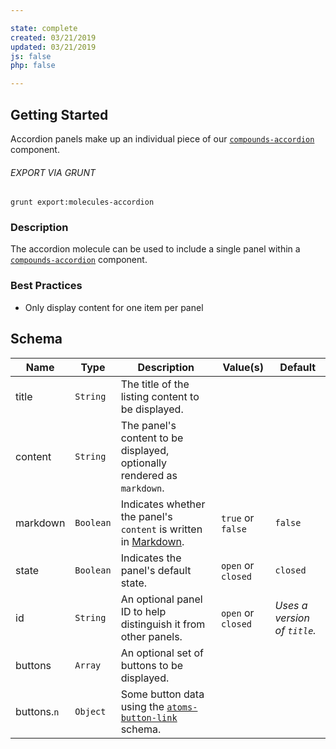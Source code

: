 ```yaml
---

state: complete
created: 03/21/2019
updated: 03/21/2019
js: false
php: false

---
```


## Getting Started

Accordion panels make up an individual piece of our [`compounds-accordion`][compounds-accordion] component.

###### EXPORT VIA GRUNT

```
grunt export:molecules-accordion
```


### Description

The accordion molecule can be used to include a single panel within a [`compounds-accordion`][compounds-accordion] component.


### Best Practices

- Only display content for one item per panel


## Schema

| Name              | Type      | Description                                                                   | Value(s)                      | Default   |
|-------------------|-----------|-------------------------------------------------------------------------------|-------------------------------|-----------|
| title             | `String`  | The title of the listing content to be displayed.                             |                               |           |
| content           | `String`  | The panel's content to be displayed, optionally rendered as `markdown`.       |                               |           |
| markdown          | `Boolean` | Indicates whether the panel's `content` is written in [Markdown][Markdown].   | `true` or `false`             | `false`   |
| state             | `Boolean` | Indicates the panel's default state.                                          | `open` or `closed`            | `closed`  |
| id                | `String`  | An optional panel ID to help distinguish it from other panels.   | `open` or `closed`     | *Uses a version of `title`.*  |
| buttons           | `Array`   | An optional set of buttons to be displayed.                                   |                               |           |
| buttons.`n`       | `Object`  | Some button data using the [`atoms-button-link`][atoms-button-link] schema.   |                               |           |


[Markdown]: https://daringfireball.net/projects/markdown/
[atoms-button-link]: /patterns/20-atoms-buttons-01-button-link/20-atoms-buttons-01-button-link.html
[compounds-accordion]: /patterns/40-compounds-modules-accordion/40-compounds-modules-accordion.html
